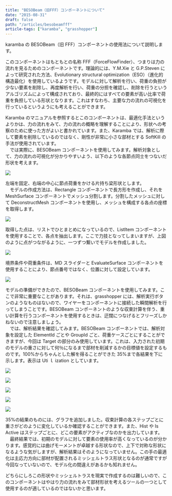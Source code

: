 ```yaml
---
title: "BESOBeam（旧FFF）コンポーネントについて"
date: "2015-08-31"
draft: false
path: "/articles/besobeamfff"
article-tags: ["karamba", "grasshopper"]
---
```


karamba の BESOBeam（旧 FFF）コンポーネントの使用法について説明します。

このコンポーネントはもともとの名称 FFF（ForceFlowFinder）、つまりは力の流れを見るためのコンポーネントです。理論的には、Y.M.Xie と G.P.Steven によって研究された方法、Evolutionary structural optimization（ESO）（進化的構造最化）を使用しているようです。モデルに対して解析を行い、荷重の負担が少ない要素を削除し、再度解析を行い、荷重の分担を確認し、削除を行うというアルゴリズムによって構成されており、最終的にはすべての要素が高い比率で荷重を負担している形状となります。これはすなわち、主要な力の流れの可視化を行っているというようにも考えることができます。

Karamba のマニュアルを参照するとこのコンポーネントは、最適化手法というよりかは、力の流れをみて、力の流れの概略を理解することにより、形状への考察のために使った方がよいと書かれています。また、Karamba では、解析に際して要素を削除しているのではなく、剛性が非常に小さな部材とする SoftKill の手法が使用されています。  
　では実際に、BESOBeam コンポーネントを使用してみます。解析対象として、力の流れの可視化が分かりやすいよう、以下のような各節点同士をつないだ形状を考えます。

[![](http://1.bp.blogspot.com/-3VF5hNiGL7Q/VeMQ8YhYv8I/AAAAAAAAA08/UC8U1fC25J0/s640/%25E8%25A7%25A3%25E6%259E%2590%25E3%2583%25A2%25E3%2583%2587%25E3%2583%25AB.JPG)](http://1.bp.blogspot.com/-3VF5hNiGL7Q/VeMQ8YhYv8I/AAAAAAAAA08/UC8U1fC25J0/s1600/%25E8%25A7%25A3%25E6%259E%2590%25E3%2583%25A2%25E3%2583%2587%25E3%2583%25AB.JPG)

左端を固定、右端の中心に節点荷重をかける片持ち梁形状とします。  
　モデルの作成方法は、Rectangle コンポーネントで長方形を作成し、それを MeshSurface コンポーネントでメッシュ分割します。分割したメッシュに対して DeconstructMesh コンポーネントを使用し、メッシュを構成する各点の座標を取得します。

[![](http://1.bp.blogspot.com/-V-KnkUdbdvs/VeMRRTE1HCI/AAAAAAAAA1E/mYHYCbSvz7g/s640/%25E8%25A7%25A3%25E6%259E%2590%25E3%2583%25A2%25E3%2583%2587%25E3%2583%25AB%25E3%2581%25AE%25E4%25BD%259C%25E6%2588%2590.JPG)](http://1.bp.blogspot.com/-V-KnkUdbdvs/VeMRRTE1HCI/AAAAAAAAA1E/mYHYCbSvz7g/s1600/%25E8%25A7%25A3%25E6%259E%2590%25E3%2583%25A2%25E3%2583%2587%25E3%2583%25AB%25E3%2581%25AE%25E4%25BD%259C%25E6%2588%2590.JPG)

取得した点は、リストでひとまとめになっているので、ListItem コンポーネントを使用することで、各点を抽出します。ここで力技となってしまいますが、上図のように点がつながるように、一つずつ繋いでモデルを作成しました。

[![](http://3.bp.blogspot.com/-o2M6Rypu8oo/VeMTCzfd4hI/AAAAAAAAA1Q/nhcIi7ySpY4/s640/%25E7%2582%25B9%25E3%2581%25AE%25E6%258E%25A5%25E7%25B6%259A%25E6%25B3%2595.JPG)](http://3.bp.blogspot.com/-o2M6Rypu8oo/VeMTCzfd4hI/AAAAAAAAA1Q/nhcIi7ySpY4/s1600/%25E7%2582%25B9%25E3%2581%25AE%25E6%258E%25A5%25E7%25B6%259A%25E6%25B3%2595.JPG)

境界条件や荷重条件は、MD スライダーと EvaluateSurface コンポーネントを使用することにより、節点番号ではなく、位置に対して設定しています。

[![](http://3.bp.blogspot.com/-eLeKEwne0L0/VeMUKRPQ4gI/AAAAAAAAA1c/B-3MKK1_M-o/s640/%25E5%25A2%2583%25E7%2595%258C%25E6%259D%25A1%25E4%25BB%25B6%25E3%2581%25AE%25E8%25A8%25AD%25E5%25AE%259A.JPG)](http://3.bp.blogspot.com/-eLeKEwne0L0/VeMUKRPQ4gI/AAAAAAAAA1c/B-3MKK1_M-o/s1600/%25E5%25A2%2583%25E7%2595%258C%25E6%259D%25A1%25E4%25BB%25B6%25E3%2581%25AE%25E8%25A8%25AD%25E5%25AE%259A.JPG)

モデルの準備ができたので、BESOBeam コンポーネントを使用してみます。ここで非常に重要なことがあります。それは、grasshopper には、解析実行ボタンのようなものはないので、ワイヤーをコンポーネントに接続した瞬間解析を行ってしまうことです。BESOBeam コンポーネントのような収束計算を伴う、重い計算を行うコンポーネントを使用するときは、迂闊につなげるとフリーズしかねないので注意しましょう。  
　では、解析結果を確認してみます。BESOBeam コンポーネントでは、解析対象を設定した ElementId ごとや GroupId ごと、荷重ケースごとにすることができますが、今回は Target の部分のみ使用しています。これは、入力された初期のモデルの重さに対して何％になるまで部材を削減するかの目標値を設定するものです。100%からちゃんとした解を得ることができた 35%まで各結果を下に示します。表示は Uti ｌ ization としています。

[![](http://2.bp.blogspot.com/-jjNsDhkC4Mk/VeMY-ElL7aI/AAAAAAAAA18/TXGED12z4ho/s640/%25E7%25B5%2590%25E6%259E%259C1.JPG)](http://2.bp.blogspot.com/-jjNsDhkC4Mk/VeMY-ElL7aI/AAAAAAAAA18/TXGED12z4ho/s1600/%25E7%25B5%2590%25E6%259E%259C1.JPG)

[![](http://1.bp.blogspot.com/-SMnADzi5qjI/VeMY-I9py6I/AAAAAAAAA2Q/MWNMX-8V664/s640/%25E7%25B5%2590%25E6%259E%259C0.8.JPG)](http://1.bp.blogspot.com/-SMnADzi5qjI/VeMY-I9py6I/AAAAAAAAA2Q/MWNMX-8V664/s1600/%25E7%25B5%2590%25E6%259E%259C0.8.JPG)

[![](http://4.bp.blogspot.com/-9SfAahd0oWA/VeMY9ZUwvQI/AAAAAAAAA2I/T93BI1Eixdg/s640/%25E7%25B5%2590%25E6%259E%259C0.6.JPG)](http://4.bp.blogspot.com/-9SfAahd0oWA/VeMY9ZUwvQI/AAAAAAAAA2I/T93BI1Eixdg/s1600/%25E7%25B5%2590%25E6%259E%259C0.6.JPG)

[![](http://3.bp.blogspot.com/-wlWoYa8Apzk/VeMY9eeKIWI/AAAAAAAAA2E/5Q4ZcIilESU/s640/%25E7%25B5%2590%25E6%259E%259C0.4.JPG)](http://3.bp.blogspot.com/-wlWoYa8Apzk/VeMY9eeKIWI/AAAAAAAAA2E/5Q4ZcIilESU/s1600/%25E7%25B5%2590%25E6%259E%259C0.4.JPG)

[![](http://2.bp.blogspot.com/-76Mi6b205UA/VeMY9Ya-N-I/AAAAAAAAA2A/7wfAF2yLp4A/s640/%25E7%25B5%2590%25E6%259E%259C0.35.JPG)](http://2.bp.blogspot.com/-76Mi6b205UA/VeMY9Ya-N-I/AAAAAAAAA2A/7wfAF2yLp4A/s1600/%25E7%25B5%2590%25E6%259E%259C0.35.JPG)

35%の結果のものには、グラフを追加しました。収束計算の各ステップごとに重さがどのように変化しているか確認することができます。また、Hist や Is Active はステップごとに、どこの要素がアクティブなのかを出力しています。  
　最終結果では、初期のモデルに対して要素の使用率が高くなっているのが分かります。感覚的には曲げモーメントが卓越する形状なので、上下で対称な形状になるような気がしますが、解析結果はそのようになっていません。この手の最適化は主応力方向に部材が配置されるミッシェルトラス形状となるのが通常ですが今回なっていないので、モデル化の間違えがあるかも知れません。

どちらにしろこの形状やミッシェルトラスを現実で作成するのは難しいので、このコンポーネントはやはり力の流れをみて部材形状を考えるツールの一つとして使用するのが適しているのではないかと思います。
